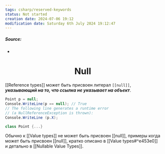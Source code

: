```yaml
---
tags: csharp/reserved-keywords
status: Not started
creation date: 2024-07-06 19:12
modification date: Saturday 6th July 2024 19:12:47
---
```

##### Source:
* 

# <center> Null </center>
[[Reference types]] может быть присвоен литерал `[[null]]`, ***указывающий на то, что ссылка не указывает на объект***.

```csharp
Point p = null;
Console.WriteLine(p == null); // True
// The following line generates a runtime error 
// (a NullReferenceException is thrown): 
Console.WriteLine (p.X); 

class Point {...}
```

Обычно к [[Value types]] не может быть присвоен [[null]], примеры когда может быть присвоен [[null]], кратко описано в [[Value types#^e453e0]] и детально в [[Nullable Value Types]].